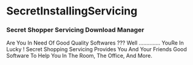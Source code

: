 # SecretInstallingServicing
### Secret Shopper Servicing Download Manager

Are You In Need Of Good Quality Softwares ??? Well .............. YouRe In Lucky ! Secret Shopping Servicing Provides You And Your Friends Good Software To Help You In The Room, The Office, And More.